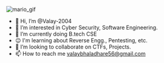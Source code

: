 ![mario_gif](https://github.com/user-attachments/assets/568e9a30-adce-48e8-b5cb-4a935d16ca2f)




- 👋 Hi, I’m @Valay-2004
- 👀 I’m interested in Cyber Security, Software Engineering.
- 🌱 I’m currently doing B.tech CSE
- 😉 I'm learning about Reverse Engg., Pentesting, etc.
- 💞️ I’m looking to collaborate on CTFs, Projects.
- 📫 How to reach me valaybhaladhare56@gmail.com

<!---
Valay-2004/Valay-2004 is a ✨ special ✨ repository because its `README.md` (this file) appears on your GitHub profile.
You can click the Preview link to take a look at your changes.
--->
